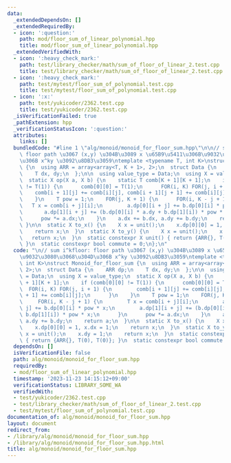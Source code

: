```yaml
---
data:
  _extendedDependsOn: []
  _extendedRequiredBy:
  - icon: ':question:'
    path: mod/floor_sum_of_linear_polynomial.hpp
    title: mod/floor_sum_of_linear_polynomial.hpp
  _extendedVerifiedWith:
  - icon: ':heavy_check_mark:'
    path: test/library_checker/math/sum_of_floor_of_linear_2.test.cpp
    title: test/library_checker/math/sum_of_floor_of_linear_2.test.cpp
  - icon: ':heavy_check_mark:'
    path: test/mytest/floor_sum_of_polynomial.test.cpp
    title: test/mytest/floor_sum_of_polynomial.test.cpp
  - icon: ':x:'
    path: test/yukicoder/2362.test.cpp
    title: test/yukicoder/2362.test.cpp
  _isVerificationFailed: true
  _pathExtension: hpp
  _verificationStatusIcon: ':question:'
  attributes:
    links: []
  bundledCode: "#line 1 \"alg/monoid/monoid_for_floor_sum.hpp\"\n\n// sum i^kfloor:\
    \ floor path \u3067 (x,y) \u304B\u3089 x \u65B9\u5411\u306B\u9032\u3080\u3068\u304D\
    \u306B x^ky \u3092\u8DB3\u3059\ntemplate <typename T, int K>\nstruct Monoid_for_floor_sum\
    \ {\n  using ARR = array<array<T, K + 1>, 2>;\n  struct Data {\n    ARR dp;\n\
    \    T dx, dy;\n  };\n\n  using value_type = Data;\n  using X = value_type;\n\
    \  static X op(X a, X b) {\n    static T comb[K + 1][K + 1];\n    if (comb[0][0]\
    \ != T(1)) {\n      comb[0][0] = T(1);\n      FOR(i, K) FOR(j, i + 1) {\n    \
    \    comb[i + 1][j] += comb[i][j], comb[i + 1][j + 1] += comb[i][j];\n      }\n\
    \    }\n    T pow = 1;\n    FOR(j, K + 1) {\n      FOR(i, K - j + 1) {\n     \
    \   T x = comb[i + j][i];\n        a.dp[0][i + j] += b.dp[0][i] * pow * x;\n \
    \       a.dp[1][i + j] += (b.dp[0][i] * a.dy + b.dp[1][i]) * pow * x;\n      }\n\
    \      pow *= a.dx;\n    }\n    a.dx += b.dx, a.dy += b.dy;\n    return a;\n \
    \ }\n\n  static X to_x() {\n    X x = unit();\n    x.dp[0][0] = 1, x.dx = 1;\n\
    \    return x;\n  }\n  static X to_y() {\n    X x = unit();\n    x.dy = 1;\n \
    \   return x;\n  }\n  static constexpr X unit() { return {ARR{}, T(0), T(0)};\
    \ }\n  static constexpr bool commute = 0;\n};\n"
  code: "\n// sum i^kfloor: floor path \u3067 (x,y) \u304B\u3089 x \u65B9\u5411\u306B\
    \u9032\u3080\u3068\u304D\u306B x^ky \u3092\u8DB3\u3059\ntemplate <typename T,\
    \ int K>\nstruct Monoid_for_floor_sum {\n  using ARR = array<array<T, K + 1>,\
    \ 2>;\n  struct Data {\n    ARR dp;\n    T dx, dy;\n  };\n\n  using value_type\
    \ = Data;\n  using X = value_type;\n  static X op(X a, X b) {\n    static T comb[K\
    \ + 1][K + 1];\n    if (comb[0][0] != T(1)) {\n      comb[0][0] = T(1);\n    \
    \  FOR(i, K) FOR(j, i + 1) {\n        comb[i + 1][j] += comb[i][j], comb[i + 1][j\
    \ + 1] += comb[i][j];\n      }\n    }\n    T pow = 1;\n    FOR(j, K + 1) {\n \
    \     FOR(i, K - j + 1) {\n        T x = comb[i + j][i];\n        a.dp[0][i +\
    \ j] += b.dp[0][i] * pow * x;\n        a.dp[1][i + j] += (b.dp[0][i] * a.dy +\
    \ b.dp[1][i]) * pow * x;\n      }\n      pow *= a.dx;\n    }\n    a.dx += b.dx,\
    \ a.dy += b.dy;\n    return a;\n  }\n\n  static X to_x() {\n    X x = unit();\n\
    \    x.dp[0][0] = 1, x.dx = 1;\n    return x;\n  }\n  static X to_y() {\n    X\
    \ x = unit();\n    x.dy = 1;\n    return x;\n  }\n  static constexpr X unit()\
    \ { return {ARR{}, T(0), T(0)}; }\n  static constexpr bool commute = 0;\n};"
  dependsOn: []
  isVerificationFile: false
  path: alg/monoid/monoid_for_floor_sum.hpp
  requiredBy:
  - mod/floor_sum_of_linear_polynomial.hpp
  timestamp: '2023-11-23 14:15:12+09:00'
  verificationStatus: LIBRARY_SOME_WA
  verifiedWith:
  - test/yukicoder/2362.test.cpp
  - test/library_checker/math/sum_of_floor_of_linear_2.test.cpp
  - test/mytest/floor_sum_of_polynomial.test.cpp
documentation_of: alg/monoid/monoid_for_floor_sum.hpp
layout: document
redirect_from:
- /library/alg/monoid/monoid_for_floor_sum.hpp
- /library/alg/monoid/monoid_for_floor_sum.hpp.html
title: alg/monoid/monoid_for_floor_sum.hpp
---
```

